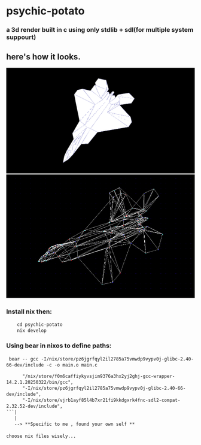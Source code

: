 # psychic-potato

### a 3d render built in c using only stdlib + sdl(for multiple system suppourt)


## here's how it looks.
![pic](/assets/2.png)
![pic](/assets/1.png)


### Install nix then:
```
    cd psychic-potato
    nix develop

```
### Using bear in nixos to define paths:

```
 bear -- gcc -I/nix/store/pz6jgrfqyl2il2785a75vmwdp9vypv0j-glibc-2.40-66-dev/include -c -o main.o main.c
```
```compile_json
      "/nix/store/f0m6caffiykyvsjim9376a3hx2yj2ghj-gcc-wrapper-14.2.1.20250322/bin/gcc",
      "-I/nix/store/pz6jgrfqyl2il2785a75vmwdp9vypv0j-glibc-2.40-66-dev/include",
      "-I/nix/store/vjrb1ayf85l4b7xr21fi9kkdgxrk4fnc-sdl2-compat-2.32.52-dev/include",
```|
   |
   --> **Specific to me , found your own self **

choose nix files wisely...
